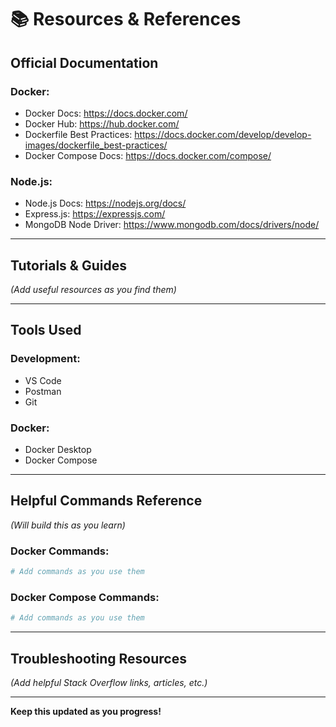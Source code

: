 # 📚 Resources & References

## Official Documentation

### Docker:
- Docker Docs: https://docs.docker.com/
- Docker Hub: https://hub.docker.com/
- Dockerfile Best Practices: https://docs.docker.com/develop/develop-images/dockerfile_best-practices/
- Docker Compose Docs: https://docs.docker.com/compose/

### Node.js:
- Node.js Docs: https://nodejs.org/docs/
- Express.js: https://expressjs.com/
- MongoDB Node Driver: https://www.mongodb.com/docs/drivers/node/

---

## Tutorials & Guides

*(Add useful resources as you find them)*

---

## Tools Used

### Development:
- VS Code
- Postman
- Git

### Docker:
- Docker Desktop
- Docker Compose

---

## Helpful Commands Reference

*(Will build this as you learn)*

### Docker Commands:
```bash
# Add commands as you use them
```

### Docker Compose Commands:
```bash
# Add commands as you use them
```

---

## Troubleshooting Resources

*(Add helpful Stack Overflow links, articles, etc.)*

---

**Keep this updated as you progress!**